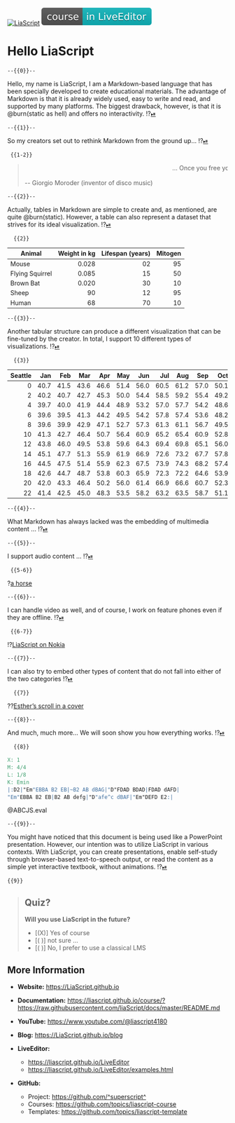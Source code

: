 <!--

author: André Dietrich

email:  LiaScript@web.de

edit:   true

comment: LiaScript introduces itself in an interactive way.

version: 0.0.1

mode:   Slides

import: https://raw.githubusercontent.com/liaTemplates/ABCjs/main/README.md

@style
@keyframes burn {
  0% { text-shadow: 0 0 5px #ff0, 0 0 10px #ff0, 0 0 15px #f00, 0 0 20px #f00, 0 0 25px #f00, 0 0 30px #f00, 0 0 35px #f00;
  }
  50% { text-shadow: 0 0 10px #ff0, 0 0 15px #ff0, 0 0 20px #ff0, 0 0 25px #f00, 0 0 30px #f00, 0 0 35px #f00, 0 0 40px #f00;
  }
  100% { text-shadow: 0 0 5px #ff0, 0 0 10px #ff0, 0 0 15px #f00, 0 0 20px #f00, 0 0 25px #f00, 0 0 30px #f00, 0 0 35px #f00;
  }
}

.burning-text {
  font-weight: bold;
  color: #fff;
  animation: burn 1.5s infinite alternate;
}
@end

@burn: <span class="burning-text">@0</span>

-->

[![LiaScript](https://raw.githubusercontent.com/LiaScript/LiaScript/master/badges/course.svg)](https://liascript.github.io/course/?https://raw.githubusercontent.com/liascript/hello-liascript/refs/heads/main/README.md)
[![LiveEdit](https://raw.githubusercontent.com/LiaScript/LiaScript/refs/heads/development/badges/editor.svg)](https://liascript.github.io/LiveEditor/?/show/file/https://raw.githubusercontent.com/liascript/hello-liascript/refs/heads/main/README.md)

# Hello LiaScript

    --{{0}}--
Hello, my name is LiaScript, I am a Markdown-based language that has been specially developed to create educational materials. The advantage of Markdown is that it is already widely used, easy to write and read, and supported by many platforms. The biggest drawback, however, is that it is @burn(static as hell) and offers no interactivity.
!?[⏯](media/liascript_0.webm)



    --{{1}}--
So my creators set out to rethink Markdown from the ground up...
!?[⏯](media/liascript_1.webm)

     {{1-2}}
> <marquee>... Once you free your mind about a concept of Harmony and of music being "correct" you can do whatever you want ...</marquee>
>
> -- Giorgio Moroder (inventor of disco music)



    --{{2}}--
Actually, tables in Markdown are simple to create and, as mentioned, are quite @burn(static). However, a table can also represent a dataset that strives for its ideal visualization.
!?[⏯](media/liascript_2.webm)

      {{2}}
| Animal          | Weight in kg | Lifespan (years) | Mitogen |
| --------------- | -----------: | ---------------: | ------: |
| Mouse           |        0.028 |               02 |      95 |
| Flying Squirrel |        0.085 |               15 |      50 |
| Brown Bat       |        0.020 |               30 |      10 |
| Sheep           |           90 |               12 |      95 |
| Human           |           68 |               70 |      10 |



    --{{3}}--
Another tabular structure can produce a different visualization that can be fine-tuned by the creator. In total, I support 10 different types of visualizations.
!?[⏯](media/liascript_3.webm)

      {{3}}
<!--
data-type="heatmap"
data-title="Seattle Average Temperature in Fahrenheit"
data-show
-->
| Seattle |  Jan |  Feb |  Mar |  Apr |  May |  Jun |  Jul |  Aug |  Sep |  Oct |  Nov |  Dec |
| -------:| ----:| ----:| ----:| ----:| ----:| ----:| ----:| ----:| ----:| ----:| ----:| ----:|
|       0 | 40.7 | 41.5 | 43.6 | 46.6 | 51.4 | 56.0 | 60.5 | 61.2 | 57.0 | 50.1 | 44.1 | 39.6 |
|       2 | 40.2 | 40.7 | 42.7 | 45.3 | 50.0 | 54.4 | 58.5 | 59.2 | 55.4 | 49.2 | 43.5 | 39.3 |
|       4 | 39.7 | 40.0 | 41.9 | 44.4 | 48.9 | 53.2 | 57.0 | 57.7 | 54.2 | 48.6 | 43.1 | 38.9 |
|       6 | 39.6 | 39.5 | 41.3 | 44.2 | 49.5 | 54.2 | 57.8 | 57.4 | 53.6 | 48.2 | 42.8 | 38.7 |
|       8 | 39.6 | 39.9 | 42.9 | 47.1 | 52.7 | 57.3 | 61.3 | 61.1 | 56.7 | 49.5 | 43.1 | 38.7 |
|      10 | 41.3 | 42.7 | 46.4 | 50.7 | 56.4 | 60.9 | 65.2 | 65.4 | 60.9 | 52.8 | 45.5 | 40.4 |
|      12 | 43.8 | 46.0 | 49.5 | 53.8 | 59.6 | 64.3 | 69.4 | 69.8 | 65.1 | 56.0 | 47.8 | 42.6 |
|      14 | 45.1 | 47.7 | 51.3 | 55.9 | 61.9 | 66.9 | 72.6 | 73.2 | 67.7 | 57.8 | 48.8 | 43.6 |
|      16 | 44.5 | 47.5 | 51.4 | 55.9 | 62.3 | 67.5 | 73.9 | 74.3 | 68.2 | 57.4 | 47.8 | 42.6 |
|      18 | 42.6 | 44.7 | 48.7 | 53.8 | 60.3 | 65.9 | 72.3 | 72.2 | 64.6 | 53.9 | 46.0 | 41.2 |
|      20 | 42.0 | 43.3 | 46.4 | 50.2 | 56.0 | 61.4 | 66.9 | 66.6 | 60.7 | 52.3 | 45.2 | 40.7 |
|      22 | 41.4 | 42.5 | 45.0 | 48.3 | 53.5 | 58.2 | 63.2 | 63.5 | 58.7 | 51.1 | 44.5 | 40.1 |



    --{{4}}--
What Markdown has always lacked was the embedding of multimedia content ...
!?[⏯](media/liascript_4.webm)



    --{{5}}--
I support audio content ...
!?[⏯](media/liascript_5.webm)

     {{5-6}}
?[a horse](https://www.w3schools.com/html/horse.mp3 "hear a horse")



    --{{6}}--
I can handle video as well, and of course, I work on feature phones even if they are offline.
!?[⏯](media/liascript_6.webm)

     {{6-7}}
!?[LiaScript on Nokia](https://www.youtube.com/watch?v=U_UW69w0uHE)



    --{{7}}--
I can also try to embed other types of content that do not fall into either of the two categories
!?[⏯](media/liascript_7.webm)

      {{7}}
??[Esther’s scroll in a cover](https://sketchfab.com/3d-models/esthers-scroll-in-a-cover-21a13eba33cb4343bab56f0c0f982876 "Historical Museum of the City of Kraków")



    --{{8}}--
And much, much more... We will soon show you how everything works.
!?[⏯](media/liascript_8.webm)

      {{8}}
```abc
X: 1
M: 4/4
L: 1/8
K: Emin
|:D2|"Em"EBBA B2 EB|~B2 AB dBAG|"D"FDAD BDAD|FDAD dAFD|
"Em"EBBA B2 EB|B2 AB defg|"D"afe^c dBAF|"Em"DEFD E2:|
```
@ABCJS.eval



    --{{9}}--
You might have noticed that this document is being used like a PowerPoint presentation. However, our intention was to utilize LiaScript in various contexts. With LiaScript, you can create presentations, enable self-study through browser-based text-to-speech output, or read the content as a simple yet interactive textbook, without animations.
!?[⏯](media/liascript_9.webm)

    {{9}}
> ## Quiz?
>
> __Will you use LiaScript in the future?__
>
> - [(X)] Yes of course
> - [( )] not sure ...
> - [( )] No, I prefer to use a classical LMS



## More Information

- __Website:__ https://LiaScript.github.io
- __Documentation:__
  https://liascript.github.io/course/?https://raw.githubusercontent.com/liaScript/docs/master/README.md
- __YouTube:__ https://www.youtube.com/@liascript4180
- __Blog:__ https://LiaScript.github.io/blog
- __LiveEditor:__ 
  
  - https://liascript.github.io/LiveEditor
  - https://liascript.github.io/LiveEditor/examples.html

- __GitHub:__

  - Project: https://github.com/^superscript^
  - Courses: https://github.com/topics/liascript-course
  - Templates: https://github.com/topics/liascript-template
